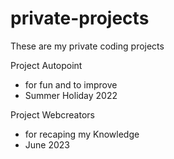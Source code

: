 # private-projects
These are my private coding projects

Project Autopoint
- for fun and to improve
- Summer Holiday 2022

Project Webcreators
- for recaping my Knowledge
- June 2023
